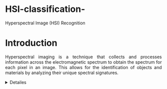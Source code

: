 # HSI-classification-
Hyperspectral Image (HSI) Recognition 
# Introduction 
<p align="justify"> Hyperspectral imaging is a technique that collects and processes information across the electromagnetic spectrum to obtain the spectrum for each pixel in an image. This allows for the identification of objects and materials by analyzing their unique spectral signatures. </p> 
<details>
<summary>Detailes</summary>
</details>
